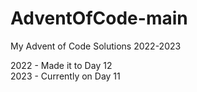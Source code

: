 # AdventOfCode-main
My Advent of Code Solutions 2022-2023



2022 - Made it to Day 12 <br>
2023 - Currently on Day 11
